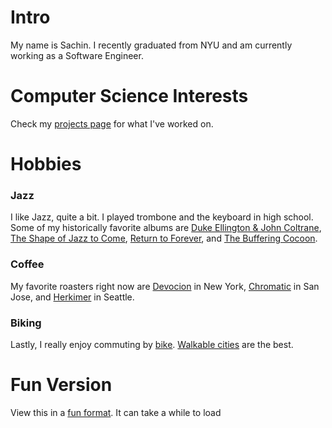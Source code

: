 # Intro

My name is Sachin. I recently graduated from NYU and am currently working as a Software Engineer.

# Computer Science Interests

Check my [projects page](/projects) for what I've worked on.

# Hobbies

### Jazz

I like Jazz, quite a bit. I played trombone and the keyboard in high school. Some of my historically favorite albums are [Duke Ellington & John Coltrane](https://en.wikipedia.org/wiki/Duke_Ellington_%26_John_Coltrane), [The Shape of Jazz to Come](https://en.wikipedia.org/wiki/The_Shape_of_Jazz_to_Come), [Return to Forever](<https://en.wikipedia.org/wiki/Return_to_Forever_(Chick_Corea_album)>), and [The Buffering Cocoon](https://www.nowvsnow.com/).

### Coffee

My favorite roasters right now are [Devocion](https://www.devocion.com/) in New York, [Chromatic](https://www.chromaticcoffee.com/) in San Jose, and [Herkimer](https://herkimercoffee.com/) in Seattle.

### Biking

Lastly, I really enjoy commuting by [bike](https://bikehistory.org/bikes/sprint/). [Walkable cities](https://en.wikipedia.org/wiki/15-minute_city) are the best.

# Fun Version

View this in a [fun format](/funabout). It can take a while to load
